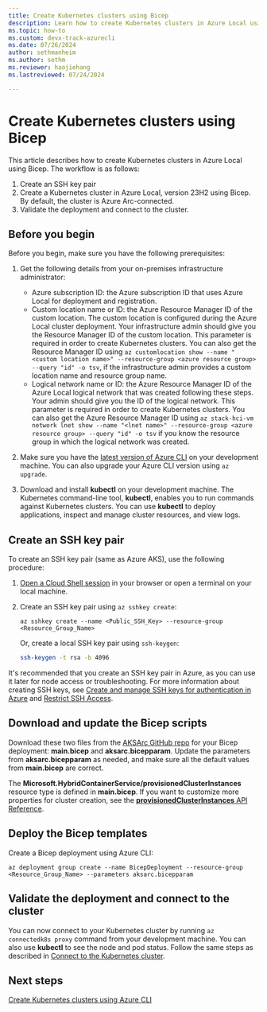 ```yaml
---
title: Create Kubernetes clusters using Bicep
description: Learn how to create Kubernetes clusters in Azure Local using Bicep.
ms.topic: how-to
ms.custom: devx-track-azurecli
ms.date: 07/26/2024
author: sethmanheim
ms.author: sethm 
ms.reviewer: haojiehang
ms.lastreviewed: 07/24/2024

---
```


# Create Kubernetes clusters using Bicep

This article describes how to create Kubernetes clusters in Azure Local using Bicep. The workflow is as follows:

1. Create an SSH key pair
1. Create a Kubernetes cluster in Azure Local, version 23H2 using Bicep. By default, the cluster is Azure Arc-connected.
1. Validate the deployment and connect to the cluster.

## Before you begin

Before you begin, make sure you have the following prerequisites:

1. Get the following details from your on-premises infrastructure administrator:

   - Azure subscription ID: the Azure subscription ID that uses Azure Local for deployment and registration.
   - Custom location name or ID: the Azure Resource Manager ID of the custom location. The custom location is configured during the Azure Local cluster deployment. Your infrastructure admin should give you the Resource Manager ID of the custom location. This parameter is required in order to create Kubernetes clusters. You can also get the Resource Manager ID using `az customlocation show --name "<custom location name>" --resource-group <azure resource group> --query "id" -o tsv`, if the infrastructure admin provides a custom location name and resource group name.
   - Logical network name or ID: the Azure Resource Manager ID of the Azure Local logical network that was created following these steps. Your admin should give you the ID of the logical network. This parameter is required in order to create Kubernetes clusters. You can also get the Azure Resource Manager ID using `az stack-hci-vm network lnet show --name "<lnet name>" --resource-group <azure resource group> --query "id" -o tsv` if you know the resource group in which the logical network was created.

1. Make sure you have the [latest version of Azure CLI](/cli/azure/install-azure-cli) on your development machine. You can also upgrade your Azure CLI version using `az upgrade`.
1. Download and install **kubectl** on your development machine. The Kubernetes command-line tool, **kubectl**, enables you to run commands against Kubernetes clusters. You can use **kubectl** to deploy applications, inspect and manage cluster resources, and view logs.

## Create an SSH key pair

To create an SSH key pair (same as Azure AKS), use the following procedure:

1. [Open a Cloud Shell session](https://shell.azure.com) in your browser or open a terminal on your local machine.
1. Create an SSH key pair using `az sshkey create`:

   ```azurecli
   az sshkey create --name <Public_SSH_Key> --resource-group <Resource_Group_Name>
   ```

   Or, create a local SSH key pair using `ssh-keygen`:

   ```bash  
   ssh-keygen -t rsa -b 4096
   ```

It's recommended that you create an SSH key pair in Azure, as you can use it later for node access or troubleshooting. For more information about creating SSH keys, see [Create and manage SSH keys for authentication in Azure](/azure/virtual-machines/linux/create-ssh-keys-detailed) and [Restrict SSH Access](restrict-ssh-access.md).

## Download and update the Bicep scripts

Download these two files from the [AKSArc GitHub repo](https://github.com/Azure/aksArc/tree/main/deploymentTemplates) for your Bicep deployment: **main.bicep** and **aksarc.bicepparam**. Update the parameters from **aksarc.bicepparam** as needed, and make sure all the default values from **main.bicep** are correct.

The **Microsoft.HybridContainerService/provisionedClusterInstances** resource type is defined in **main.bicep**. If you want to customize more properties for cluster creation, see the [**provisionedClusterInstances** API Reference](/azure/templates/microsoft.hybridcontainerservice/provisionedclusterinstances?pivots=deployment-language-bicep).

## Deploy the Bicep templates

Create a Bicep deployment using Azure CLI:

   ```azurecli
   az deployment group create --name BicepDeployment --resource-group <Resource_Group_Name> --parameters aksarc.bicepparam
   ```

## Validate the deployment and connect to the cluster

You can now connect to your Kubernetes cluster by running `az connectedk8s proxy` command from your development machine. You can also use **kubectl** to see the node and pod status. Follow the same steps as described in [Connect to the Kubernetes cluster](aks-create-clusters-cli.md#connect-to-the-kubernetes-cluster).

## Next steps

[Create Kubernetes clusters using Azure CLI](aks-create-clusters-cli.md)
